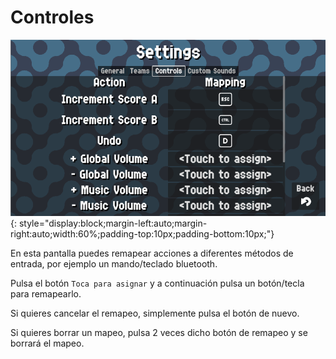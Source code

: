 # Controles

![Controls](../assets/controls.png "Controls"){: style="display:block;margin-left:auto;margin-right:auto;width:60%;padding-top:10px;padding-bottom:10px;"}

En esta pantalla puedes remapear acciones a diferentes métodos de entrada, por ejemplo un mando/teclado bluetooth.

Pulsa el botón `Toca para asignar` y a continuación pulsa un botón/tecla para remapearlo.

Si quieres cancelar el remapeo, simplemente pulsa el botón de nuevo.

Si quieres borrar un mapeo, pulsa 2 veces dicho botón de remapeo y se borrará el mapeo.
